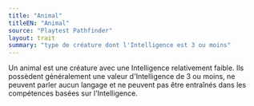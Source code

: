 ```yaml
---
title: "Animal"
titleEN: "Animal"
source: "Playtest Pathfinder"
layout: trait
summary: "type de créature dont l'Intelligence est 3 ou moins"
---
```


Un animal est une créature avec une Intelligence relativement faible. Ils possèdent généralement une valeur d'Intelligence de 3 ou moins, ne peuvent parler aucun langage et ne peuvent pas être entraînés dans les compétences basées sur l'Intelligence. 

